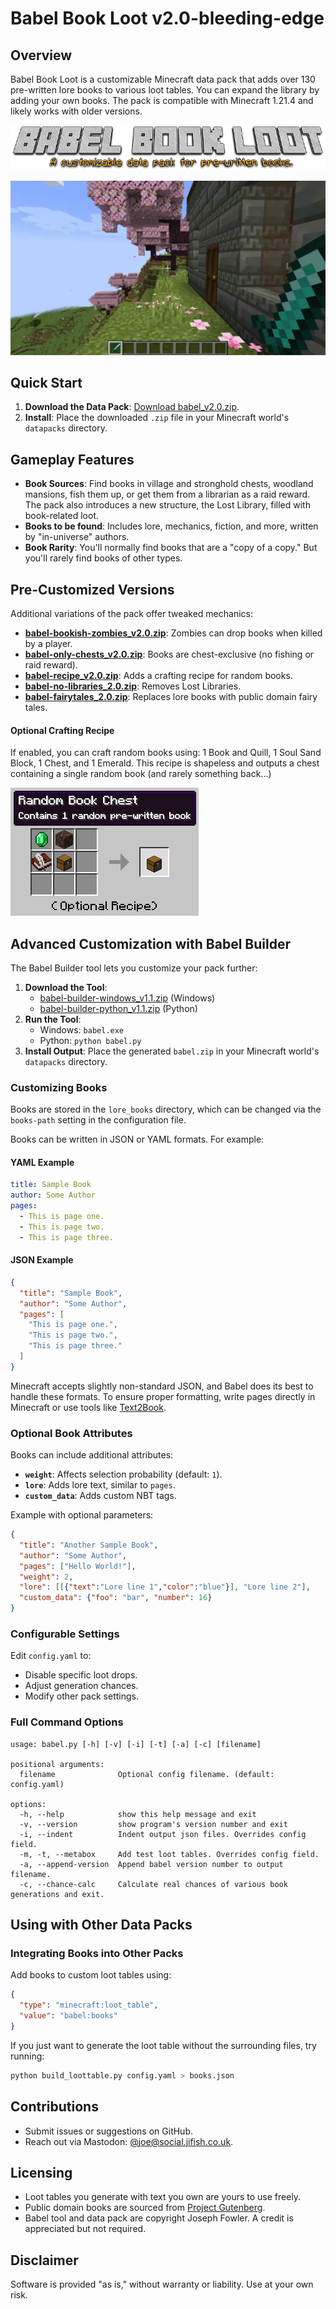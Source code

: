 # Babel Book Loot v2.0-bleeding-edge

## Overview
Babel Book Loot is a customizable Minecraft data pack that adds over 130 pre-written lore books to various loot tables. You can expand the library by adding your own books. The pack is compatible with Minecraft 1.21.4 and likely works with older versions.

![Logo](readme_images/logo.png)

![Demo](readme_images/babel_demo.webp)

## Quick Start
1. **Download the Data Pack**: [Download babel_v2.0.zip](https://github.com/JiFish/babel/releases/download/v2.0/babel_v2.0.zip).
2. **Install**: Place the downloaded `.zip` file in your Minecraft world's `datapacks` directory.

## Gameplay Features
- **Book Sources**: Find books in village and stronghold chests, woodland mansions, fish them up, or get them from a librarian as a raid reward. The pack also introduces a new structure, the Lost Library, filled with book-related loot.
- **Books to be found**: Includes lore, mechanics, fiction, and more, written by "in-universe" authors.
- **Book Rarity**: You'll normally find books that are a "copy of a copy." But you'll rarely find books of other types.

## Pre-Customized Versions
Additional variations of the pack offer tweaked mechanics:
- **[babel-bookish-zombies_v2.0.zip](https://github.com/JiFish/babel/releases/download/v2.0/babel-bookish-zombies_v2.0.zip)**: Zombies can drop books when killed by a player.
- **[babel-only-chests_v2.0.zip](https://github.com/JiFish/babel/releases/download/v2.0/babel-only-chests_v2.0.zip)**: Books are chest-exclusive (no fishing or raid reward).
- **[babel-recipe_v2.0.zip](https://github.com/JiFish/babel/releases/download/v2.0/babel-recipe_v2.0.zip)**: Adds a crafting recipe for random books.
- **[babel-no-libraries_2.0.zip](https://github.com/JiFish/babel/releases/download/v2.0/babel-no-libraries_v2.0.zip)**: Removes Lost Libraries.
- **[babel-fairytales_2.0.zip](https://github.com/JiFish/babel/releases/download/v2.0/babel-fairytales_v2.0.zip)**: Replaces lore books with public domain fairy tales.

#### Optional Crafting Recipe
If enabled, you can craft random books using: 1 Book and Quill, 1 Soul Sand Block, 1 Chest, and 1 Emerald. This recipe is shapeless and outputs a chest containing a single random book (and rarely something back...)

![Recipe Image](readme_images/optional_recipe.png)

## Advanced Customization with Babel Builder
The Babel Builder tool lets you customize your pack further:

1. **Download the Tool**:
   - [babel-builder-windows_v1.1.zip](https://github.com/JiFish/babel/releases) (Windows)
   - [babel-builder-python_v1.1.zip](https://github.com/JiFish/babel/releases) (Python)
2. **Run the Tool**:
   - Windows: `babel.exe`
   - Python: `python babel.py`
3. **Install Output**: Place the generated `babel.zip` in your Minecraft world's `datapacks` directory.

### Customizing Books
Books are stored in the `lore_books` directory, which can be changed via the `books-path` setting in the configuration file.

Books can be written in JSON or YAML formats. For example:

#### YAML Example
```yaml
title: Sample Book
author: Some Author
pages:
  - This is page one.
  - This is page two.
  - This is page three.
```

#### JSON Example
```json
{
  "title": "Sample Book",
  "author": "Some Author",
  "pages": [
    "This is page one.",
    "This is page two.",
    "This is page three."
  ]
}
```

Minecraft accepts slightly non-standard JSON, and Babel does its best to handle these formats. To ensure proper formatting, write pages directly in Minecraft or use tools like [Text2Book](https://thewilley.github.io/Text2Book/).

### Optional Book Attributes
Books can include additional attributes:
- **`weight`**: Affects selection probability (default: `1`).
- **`lore`**: Adds lore text, similar to `pages`.
- **`custom_data`**: Adds custom NBT tags.

Example with optional parameters:
```json
{
  "title": "Another Sample Book",
  "author": "Some Author",
  "pages": ["Hello World!"],
  "weight": 2,
  "lore": [[{"text":"Lore line 1","color":"blue"}], "Lore line 2"],
  "custom_data": {"foo": "bar", "number": 16}
}
```

### Configurable Settings
Edit `config.yaml` to:
- Disable specific loot drops.
- Adjust generation chances.
- Modify other pack settings.

### Full Command Options
```
usage: babel.py [-h] [-v] [-i] [-t] [-a] [-c] [filename]

positional arguments:
  filename              Optional config filename. (default: config.yaml)

options:
  -h, --help            show this help message and exit
  -v, --version         show program's version number and exit
  -i, --indent          Indent output json files. Overrides config field.
  -m, -t, --metabox     Add test loot tables. Overrides config field.
  -a, --append-version  Append babel version number to output filename.
  -c, --chance-calc     Calculate real chances of various book generations and exit.
```

## Using with Other Data Packs
### Integrating Books into Other Packs
Add books to custom loot tables using:
```json
{
  "type": "minecraft:loot_table",
  "value": "babel:books"
}
```

If you just want to generate the loot table without the surrounding files, try running:

```bash
python build_loottable.py config.yaml > books.json
```

## Contributions
- Submit issues or suggestions on GitHub.
- Reach out via Mastodon: [@joe@social.jifish.co.uk](https://social.jifish.co.uk/@joe).

## Licensing
- Loot tables you generate with text you own are yours to use freely.
- Public domain books are sourced from [Project Gutenberg](https://www.gutenberg.org/).
- Babel tool and data pack are copyright Joseph Fowler. A credit is appreciated but not required.

## Disclaimer
Software is provided "as is," without warranty or liability. Use at your own risk.
